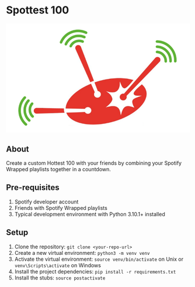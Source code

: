 # Spottest 100 #
![alt text](spottest-100.png)

## About ##
Create a custom Hottest 100 with your friends by combining your Spotify Wrapped playlists together in a countdown.

## Pre-requisites ##
1. Spotify developer account
2. Friends with Spotify Wrapped playlists
3. Typical development environment with Python 3.10.1+ installed

## Setup ##
1. Clone the repository: `git clone <your-repo-url>`
2. Create a new virtual environment: `python3 -m venv venv`
3. Activate the virtual environment: `source venv/bin/activate` on Unix or `venv\Scripts\activate` on Windows
4. Install the project dependencies: `pip install -r requirements.txt`
5. Install the stubs: `source postactivate`